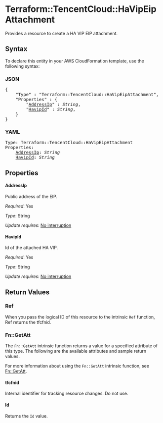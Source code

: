 # Terraform::TencentCloud::HaVipEipAttachment

Provides a resource to create a HA VIP EIP attachment.

## Syntax

To declare this entity in your AWS CloudFormation template, use the following syntax:

### JSON

<pre>
{
    "Type" : "Terraform::TencentCloud::HaVipEipAttachment",
    "Properties" : {
        "<a href="#addressip" title="AddressIp">AddressIp</a>" : <i>String</i>,
        "<a href="#havipid" title="HavipId">HavipId</a>" : <i>String</i>,
    }
}
</pre>

### YAML

<pre>
Type: Terraform::TencentCloud::HaVipEipAttachment
Properties:
    <a href="#addressip" title="AddressIp">AddressIp</a>: <i>String</i>
    <a href="#havipid" title="HavipId">HavipId</a>: <i>String</i>
</pre>

## Properties

#### AddressIp

Public address of the EIP.

_Required_: Yes

_Type_: String

_Update requires_: [No interruption](https://docs.aws.amazon.com/AWSCloudFormation/latest/UserGuide/using-cfn-updating-stacks-update-behaviors.html#update-no-interrupt)

#### HavipId

Id of the attached HA VIP.

_Required_: Yes

_Type_: String

_Update requires_: [No interruption](https://docs.aws.amazon.com/AWSCloudFormation/latest/UserGuide/using-cfn-updating-stacks-update-behaviors.html#update-no-interrupt)

## Return Values

### Ref

When you pass the logical ID of this resource to the intrinsic `Ref` function, Ref returns the tfcfnid.

### Fn::GetAtt

The `Fn::GetAtt` intrinsic function returns a value for a specified attribute of this type. The following are the available attributes and sample return values.

For more information about using the `Fn::GetAtt` intrinsic function, see [Fn::GetAtt](https://docs.aws.amazon.com/AWSCloudFormation/latest/UserGuide/intrinsic-function-reference-getatt.html).

#### tfcfnid

Internal identifier for tracking resource changes. Do not use.

#### Id

Returns the <code>Id</code> value.

